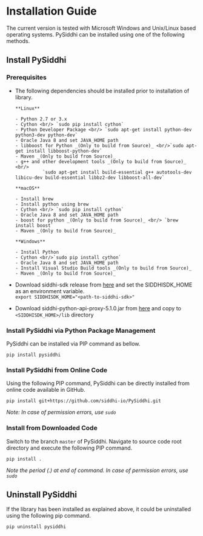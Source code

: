 # Installation Guide

The current version is tested with Microsoft Windows and Unix/Linux based operating systems. 
PySiddhi can be installed using one of the following methods.

## Install PySiddhi

### Prerequisites

- The following dependencies should be installed prior to installation of library.
  
      **Linux**
      
      - Python 2.7 or 3.x
      - Cython <br/> `sudo pip install cython`
      - Python Developer Package <br/> `sudo apt-get install python-dev python3-dev python-dev`
      - Oracle Java 8 and set JAVA_HOME path
      - libboost for Python _(Only to build from Source)_ <br/>`sudo apt-get install libboost-python-dev` 
      - Maven _(Only to build from Source)_
      - g++ and other development tools _(Only to build from Source)_ <br/>
                `sudo apt-get install build-essential g++ autotools-dev libicu-dev build-essential libbz2-dev libboost-all-dev`
  
      **macOS**
      
      - Install brew
      - Install python using brew
      - Cython <br/> `sudo pip install cython`
      - Oracle Java 8 and set JAVA_HOME path
      - boost for python _(Only to build from Source)_ <br/> `brew install boost`
      - Maven _(Only to build from Source)_
  
      **Windows**
      
      - Install Python 
      - Cython <br/>`sudo pip install cython`
      - Oracle Java 8 and set JAVA_HOME path
      - Install Visual Studio Build tools _(Only to build from Source)_
      - Maven _(Only to build from Source)_
    
- Download siddhi-sdk release from [here](https://github.com/siddhi-io/siddhi-sdk/releases) and set the SIDDHISDK_HOME as an environment variable. <br/> `export SIDDHISDK_HOME="<path-to-siddhi-sdk>"`
- Download siddhi-python-api-proxy-5.1.0.jar from [here](https://github.com/siddhi-io/PySiddhi/releases) and copy to `<SIDDHISDK_HOME>/lib` directory

### Install PySiddhi via Python Package Management

PySiddhi can be installed via PIP command as bellow.

```
pip install pysiddhi
```

### Install PySiddhi from Online Code

Using the following PIP command, PySiddhi can be directly installed from online code available in GitHub.
```
pip install git+https://github.com/siddhi-io/PySiddhi.git
```
*Note: In case of permission errors, use `sudo`*

### Install from Downloaded Code
Switch to the branch `master` of PySiddhi.
Navigate to source code root directory and execute the following PIP command.

```
pip install .
```
*Note the period (.) at end of command. In case of permission errors, use `sudo`*

## Uninstall PySiddhi
If the library has been installed as explained above, it could be uninstalled using the following pip command.
```
pip uninstall pysiddhi
```
